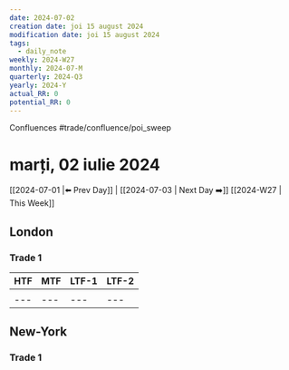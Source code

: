 ```yaml
---
date: 2024-07-02
creation date: joi 15 august 2024
modification date: joi 15 august 2024
tags:
  - daily_note
weekly: 2024-W27
monthly: 2024-07-M
quarterly: 2024-Q3
yearly: 2024-Y
actual_RR: 0
potential_RR: 0
---
```


Confluences
#trade/confluence/poi_sweep

# marți, 02 iulie 2024

 [[2024-07-01 |⬅️ Prev Day]] | [[2024-07-03 | Next Day ➡️]] [[2024-W27 | This Week]]

## London 
### Trade 1
|   HTF  |MTF|LTF-1|LTF-2
| --- | --- |--- | --- |
|  ![]() |  ![]()   | ![]() | ![]() |
| --- | --- |--- | --- |

## New-York
### Trade 1

